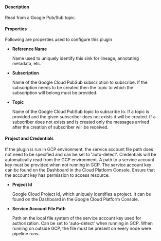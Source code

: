 
#### **Description**

Read from a Google Pub/Sub topic.

#### **Properties**

Following are properties used to configure this plugin

* **Reference Name**

  Name used to uniquely identify this sink for lineage, annotating metadata, etc.

* **Subscription**

  Name of the Google Cloud PubSub subscription to subscribe.
If the subscription needs to be created then the topic to which the subscription will belong must be provided.

* **Topic**

  Name of the Google Cloud PubSub topic to subscribe to. If a topic is provided and the given subscriber
does not exists it will be created. If a subscriber does not exists and is created only the messages arrived after
the creation of subscriber will be received.

#### **Project and Credentials**

If the plugin is run in GCP environment, the service account file path does not need to be
specified and can be set to 'auto-detect'. Credentials will be automatically read from the GCP environment.
A path to a service account key must be provided when not running in GCP. The service account
key can be found on the Dashboard in the Cloud Platform Console. Ensure that the account key has permission
to access resource.

* **Project Id**

  Google Cloud Project Id, which uniquely identifies a project.
It can be found on the Dashboard in the Google Cloud Platform Console.

* **Service Account File Path**

  Path on the local file system of the service account key used for
authorization. Can be set to 'auto-detect' when running in GCP. When running on outside GCP,
the file must be present on every node were pipeline runs.

